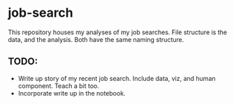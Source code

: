 # job-search

This repository houses my analyses of my job searches. File structure is the data, and the analysis. Both have the same naming structure.

## TODO:
 * Write up story of my recent job search. Include data, viz, and human component. Teach a bit too.
 * Incorporate write up in the notebook.

